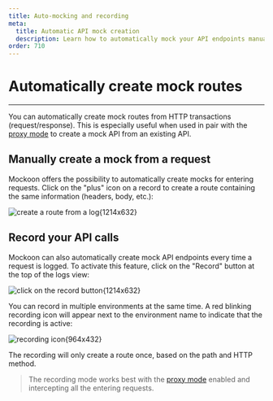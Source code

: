 ```yaml
---
title: Auto-mocking and recording
meta:
  title: Automatic API mock creation
  description: Learn how to automatically mock your API endpoints manually or by recording entering requests
order: 710
---
```


# Automatically create mock routes

---

You can automatically create mock routes from HTTP transactions (request/response). This is especially useful when used in pair with the [proxy mode](docs:server-configuration/proxy-mode) to create a mock API from an existing API.

## Manually create a mock from a request

Mockoon offers the possibility to automatically create mocks for entering requests. Click on the "plus" icon on a record to create a route containing the same information (headers, body, etc.):

![create a route from a log{1214x632}](docs-img:logs-auto-mocking.png)

## Record your API calls

Mockoon can also automatically create mock API endpoints every time a request is logged. To activate this feature, click on the "Record" button at the top of the logs view:

![click on the record button{1214x632}](docs-img:logs-start-recording.png)

You can record in multiple environments at the same time. A red blinking recording icon will appear next to the environment name to indicate that the recording is active:

![recording icon{964x432}](docs-img:logs-recording-in-progress.png)

The recording will only create a route once, based on the path and HTTP method.

> The recording mode works best with the [proxy mode](docs:server-configuration/proxy-mode) enabled and intercepting all the entering requests.
